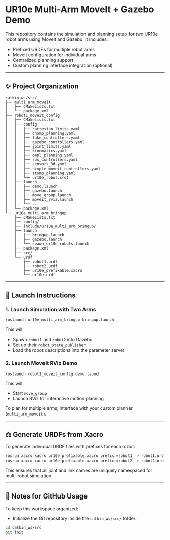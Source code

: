 # UR10e Multi-Arm MoveIt + Gazebo Demo

This repository contains the simulation and planning setup for two UR10e robot arms using MoveIt and Gazebo. It includes:
- Prefixed URDFs for multiple robot arms
- MoveIt configuration for individual arms
- Centralized planning support
- Custom planning interface integration (optional)

---

## ✨ Project Organization

```
catkin_ws/src/
├── multi_arm_moveit
│   ├── CMakeLists.txt
│   └── package.xml
├── robot1_moveit_config
│   ├── CMakeLists.txt
│   ├── config
│   │   ├── cartesian_limits.yaml
│   │   ├── chomp_planning.yaml
│   │   ├── fake_controllers.yaml
│   │   ├── gazebo_controllers.yaml
│   │   ├── joint_limits.yaml
│   │   ├── kinematics.yaml
│   │   ├── ompl_planning.yaml
│   │   ├── ros_controllers.yaml
│   │   ├── sensors_3d.yaml
│   │   ├── simple_moveit_controllers.yaml
│   │   ├── stomp_planning.yaml
│   │   └── ur10e_robot.srdf
│   ├── launch
│   │   ├── demo.launch
│   │   ├── gazebo.launch
│   │   ├── move_group.launch
│   │   ├── moveit_rviz.launch
│   │   └── ...
│   └── package.xml
└── ur10e_multi_arm_bringup
    ├── CMakeLists.txt
    ├── config/
    ├── include/ur10e_multi_arm_bringup/
    ├── launch
    │   ├── bringup.launch
    │   ├── gazebo.launch
    │   └── spawn_ur10e_robots.launch
    ├── package.xml
    ├── src/
    └── urdf
        ├── robot1.urdf
        ├── robot2.urdf
        ├── ur10e_prefixable.xacro
        └── ur10e.urdf
```

---

## 🚀 Launch Instructions

### 1. Launch Simulation with Two Arms

```bash
roslaunch ur10e_multi_arm_bringup bringup.launch
```

This will:
- Spawn `robot1` and `robot2` into Gazebo
- Set up their `robot_state_publisher`
- Load the robot descriptions into the parameter server

### 2. Launch MoveIt RViz Demo

```bash
roslaunch robot1_moveit_config demo.launch
```

This will:
- Start `move_group`
- Launch RViz for interactive motion planning

To plan for multiple arms, interface with your custom planner (`multi_arm_moveit`).

---

## ⚖️ Generate URDFs from Xacro

To generate individual URDF files with prefixes for each robot:

```bash
rosrun xacro xacro ur10e_prefixable.xacro prefix:=robot1_ > robot1.urdf
rosrun xacro xacro ur10e_prefixable.xacro prefix:=robot2_ > robot2.urdf
```

This ensures that all joint and link names are uniquely namespaced for multi-robot simulation.

---

## 🤖 Notes for GitHub Usage

To keep this workspace organized:

- Initialize the Git repository inside the `catkin_ws/src/` folder:

```bash
cd catkin_ws/src
git init
```

